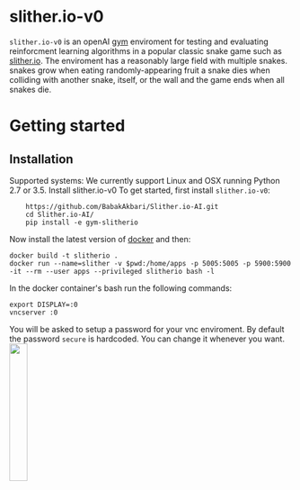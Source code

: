 # slither.io-v0

`slither.io-v0` is an openAI [gym](https://gym.openai.com/) enviroment for testing and evaluating reinforcment learning algorithms in a popular classic snake game such as [slither.io](http://slither.io/). The enviroment has a reasonably large field with multiple snakes. snakes grow when eating randomly-appearing fruit a snake dies when colliding with another snake, itself, or the wall and the game ends when all snakes die.   

Getting started
===============

Installation
------------

Supported systems:
We currently support Linux and OSX running Python 2.7 or 3.5.
Install slither.io-v0
To get started, first install ``slither.io-v0``:
~~~~~~~~~~~~~~~~~
    https://github.com/BabakAkbari/Slither.io-AI.git
    cd Slither.io-AI/
    pip install -e gym-slitherio				
~~~~~~~~~~~~~~~~~~
Now install the latest version of [docker](https://docs.docker.com/install/) and then:
~~~~~~~~~~~~~~~~~~
docker build -t slitherio .
docker run --name=slither -v $pwd:/home/apps -p 5005:5005 -p 5900:5900 -it --rm --user apps --privileged slitherio bash -l
~~~~~~~~~~~~~~~~~~
In the docker container's bash run the following commands:
~~~~~~~~~~~~~~~~~~
export DISPLAY=:0
vncserver :0
~~~~~~~~~~~~~~~~~~
You will be asked to setup a password for your vnc enviroment. By default the password `secure` is hardcoded. You can change it whenever you want.
<img src="http://s6.picofile.com/file/8389207684/Screenshot_from_2020_02_24_22_33_30.png" width="25%" />
